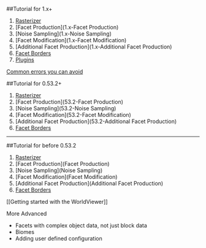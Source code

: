 ##Tutorial for 1.x+
1. [Rasterizer](1.x-Rasterizer)
2. [Facet Production](1.x-Facet Production)
3. [Noise Sampling](1.x-Noise Sampling)
4. [Facet Modification](1.x-Facet Modification)
5. [Additional Facet Production](1.x-Additional Facet Production)
6. [Facet Borders](1.x-Borders)
7. [Plugins](1.x-Plugins)

[Common errors you can avoid](Common-errors-you-can-avoid)

##Tutorial for 0.53.2+

1. [Rasterizer](53.2-Rasterizer)
2. [Facet Production](53.2-Facet Production)
3. [Noise Sampling](53.2-Noise Sampling)
4. [Facet Modification](53.2-Facet Modification)
5. [Additional Facet Production](53.2-Additional Facet Production)
6. [Facet Borders](53.2-Borders)

***

##Tutorial for before 0.53.2
1. [Rasterizer](Rasterizer)
2. [Facet Production](Facet Production)
3. [Noise Sampling](Noise Sampling)
4. [Facet Modification](Facet Modification)
5. [Additional Facet Production](Additional Facet Production)
6. [Facet Borders](Borders)

[[Getting started with the WorldViewer]]

More Advanced
- Facets with complex object data, not just block data
- Biomes
- Adding user defined configuration
